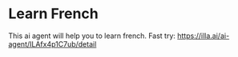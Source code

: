 # Learn French
This ai agent will help you to learn french.
Fast try: https://illa.ai/ai-agent/ILAfx4p1C7ub/detail
